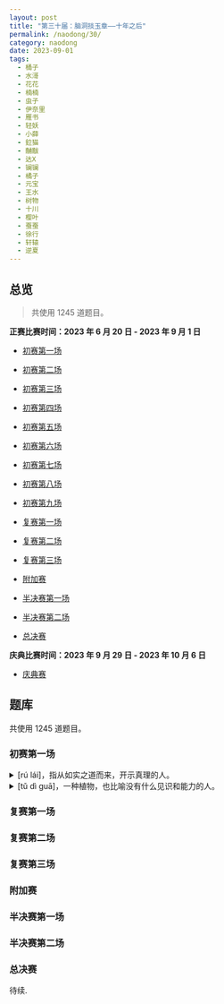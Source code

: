 ```yaml
---
layout: post
title: "第三十届：脑洞掞玉章——十年之后"
permalink: /naodong/30/
category: naodong
date: 2023-09-01
tags:
  - 桶子
  - 水滒
  - 花花
  - 楠楠
  - 虫子
  - 伊奈里
  - 雁书
  - 轻妖
  - 小薛
  - 鉝猫
  - 黼黻
  - 达X
  - 镧镧
  - 橘子
  - 元宝
  - 王水
  - 树物
  - 十川
  - 樱叶
  - 蚕蚕
  - 徐行
  - 轩辕
  - 逆夏
---
```


## 总览

> 共使用 1245 道题目。

**正赛比赛时间：2023 年 6 月 20 日 - 2023 年 9 月 1 日**

- [初赛第一场](#初赛第一场)
- [初赛第二场](#初赛第二场)
- [初赛第三场](#初赛第三场)
- [初赛第四场](#初赛第四场)
- [初赛第五场](#初赛第五场)
- [初赛第六场](#初赛第六场)
- [初赛第七场](#初赛第七场)
- [初赛第八场](#初赛第八场)
- [初赛第九场](#初赛第九场)
  
- [复赛第一场](#复赛第一场)
- [复赛第二场](#复赛第二场)
- [复赛第三场](#复赛第三场)

- [附加赛](#附加赛)

- [半决赛第一场](#半决赛第一场)
- [半决赛第二场](#半决赛第二场)

- [总决赛](#总决赛)

**庆典比赛时间：2023 年 9 月 29 日 - 2023 年 10 月 6 日**

- [庆典赛](#庆典赛)

## 题库

共使用 1245 道题目。

### 初赛第一场

<details>
  <summary>[rú lái]，指从如实之道而来，开示真理的人。</summary>
  (文化) <strong>如来</strong>，由 水滒 出题（难度 0.8 ，胜率 98%）
</details>

<details>
  <summary>[tǔ dì guā]，一种植物，也比喻没有什么见识和能力的人。</summary>
  (植物) <strong>土地瓜</strong>，由 桶子 出题（难度 0.9 ，胜率 99%）
</details>




### 复赛第一场


### 复赛第二场


### 复赛第三场


### 附加赛


### 半决赛第一场



### 半决赛第二场


### 总决赛

待续. 
